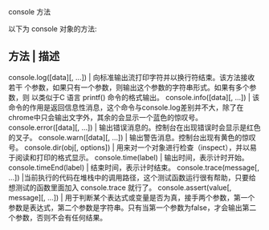 console 方法

以下为 console 对象的方法:

方法          |        描述
--------------------------------------------------------------------------------------------------------
console.log([data][, ...])  | 
向标准输出流打印字符并以换行符结束。该方法接收若干 个参数，如果只有一个参数，则输出这个参数的字符串形式。如果有多个参数，则 以类似于C 语言 printf() 命令的格式输出。
console.info([data][, ...])     |
该命令的作用是返回信息性消息，这个命令与console.log差别并不大，除了在chrome中只会输出文字外，其余的会显示一个蓝色的惊叹号。
console.error([data][, ...])    |   输出错误消息的。控制台在出现错误时会显示是红色的叉子。
console.warn([data][, ...])     |   输出警告消息。控制台出现有黄色的惊叹号。
console.dir(obj[, options])     |   用来对一个对象进行检查（inspect），并以易于阅读和打印的格式显示。
console.time(label)     |   输出时间，表示计时开始。
console.timeEnd(label)  |   结束时间，表示计时结束。
console.trace(message[, ...]) |当前执行的代码在堆栈中的调用路径，这个测试函数运行很有帮助，只要给想测试的函数里面加入 console.trace 就行了。
console.assert(value[, message][, ...])     |
用于判断某个表达式或变量是否为真，接手两个参数，第一个参数是表达式，第二个参数是字符串。只有当第一个参数为false，才会输出第二个参数，否则不会有任何结果。